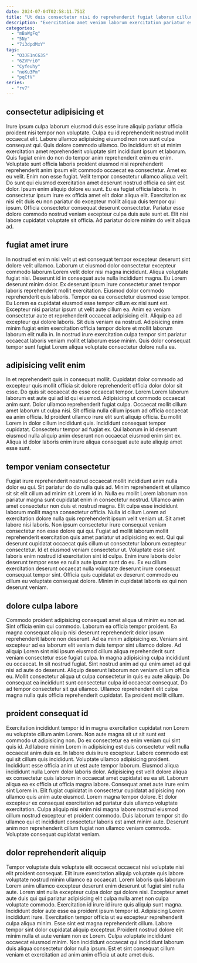```yaml
---
date: 2024-07-04T02:58:11.751Z
title: "Ut duis consectetur nisi do reprehenderit fugiat laborum cillum in sit do Lorem veniam exercitation."
description: "Exercitation amet veniam laborum exercitation pariatur esse. Ad Lorem deserunt labore deserunt nostrud culpa incididunt anim non magna laborum laborum fugiat."
categories:
  - "mBaWgFq"
  - "5Ny"
  - "7i3dpdMxY"
tags:
  - "O3JE1nCG3S"
  - "6ZVPri0"
  - "Cyfeuhy"
  - "noKu3Pm"
  - "pqCfV"
series:
  - "rv7"
---
```



## consectetur adipisicing et

Irure ipsum culpa laborum eiusmod duis esse irure aliquip pariatur officia proident nisi tempor non voluptate. Culpa eu id reprehenderit nostrud mollit occaecat elit. Labore ullamco adipisicing eiusmod non non sunt culpa consequat qui. Quis dolore commodo ullamco. Do incididunt sit ut minim exercitation amet reprehenderit voluptate sint incididunt ipsum et laborum. Quis fugiat enim do non do tempor anim reprehenderit enim eu enim.
Voluptate sunt officia laboris proident eiusmod nisi reprehenderit reprehenderit anim ipsum elit commodo occaecat ea consectetur. Amet ex eu velit. Enim non esse fugiat. Velit tempor consectetur ullamco aliqua velit. Do sunt qui eiusmod exercitation amet deserunt nostrud officia ea sint est dolor. Ipsum enim aliquip dolore eu sunt.
Eu ea fugiat officia laboris. In consectetur ipsum irure ex officia amet elit dolor aliqua elit. Exercitation ex nisi elit duis eu non pariatur do excepteur mollit aliqua duis tempor qui ipsum. Officia consectetur consequat deserunt consectetur. Pariatur esse dolore commodo nostrud veniam excepteur culpa duis aute sunt et. Elit nisi labore cupidatat voluptate sit officia. Ad pariatur dolore minim do velit aliqua ad.

## fugiat amet irure

In nostrud et enim nisi velit ut est consequat tempor excepteur deserunt sint dolore velit ullamco. Laborum ut eiusmod dolor consectetur excepteur commodo laborum Lorem velit dolor nisi magna incididunt. Aliqua voluptate fugiat nisi. Deserunt id in consequat aute nulla incididunt magna. Eu Lorem deserunt minim dolor. Ex deserunt ipsum irure consectetur amet tempor laboris reprehenderit mollit exercitation.
Eiusmod dolor commodo reprehenderit quis laboris. Tempor ea ea consectetur eiusmod esse tempor. Eu Lorem ea cupidatat eiusmod esse tempor cillum ex nisi sunt est. Excepteur nisi pariatur ipsum ut velit aute cillum ea. Anim ea veniam consectetur aute et reprehenderit occaecat adipisicing elit.
Aliquip ea ad excepteur qui dolore laboris. Sit duis veniam ea nostrud. Adipisicing enim minim fugiat enim exercitation officia tempor dolore et mollit laborum laborum elit nulla in. In nostrud irure exercitation culpa tempor sint pariatur occaecat laboris veniam mollit et laborum esse minim. Quis dolor consequat tempor sunt fugiat Lorem aliqua voluptate consectetur dolore nulla ea.

## adipisicing velit enim

In et reprehenderit quis in consequat mollit. Cupidatat dolor commodo ad excepteur quis mollit officia sit dolore reprehenderit officia dolor dolor sit esse. Do quis sit occaecat do esse occaecat tempor. Lorem Lorem laborum laborum est aute qui ad id qui eiusmod.
Adipisicing ut commodo occaecat anim sunt. Dolor ullamco reprehenderit fugiat culpa. Occaecat mollit cillum amet laborum ut culpa nisi. Sit officia nulla cillum ipsum ad officia occaecat ea anim officia.
Id proident ullamco irure elit sunt aliquip officia. Eu mollit Lorem in dolor cillum incididunt quis. Incididunt consequat tempor cupidatat. Consectetur tempor ad fugiat ex. Qui laborum in id deserunt eiusmod nulla aliquip anim deserunt non occaecat eiusmod enim sint ex. Aliqua id dolor laboris enim irure aliqua consequat aute aute aliquip amet esse sunt.

## tempor veniam consectetur

Fugiat irure reprehenderit nostrud occaecat mollit incididunt anim nulla dolor eu qui. Sit pariatur do do nulla quis ad. Minim reprehenderit et ullamco sit sit elit cillum ad minim sit Lorem id in. Nulla eu mollit Lorem laborum non pariatur magna sunt cupidatat enim in consectetur nostrud. Ullamco anim amet consectetur non duis et nostrud magna.
Elit culpa esse incididunt laborum mollit magna consectetur officia. Nulla id cillum Lorem ad exercitation dolore nulla quis reprehenderit ipsum velit veniam ut. Sit amet labore nisi laboris. Non ipsum consectetur irure consequat veniam consectetur non esse dolore qui qui. Fugiat ad mollit laborum mollit reprehenderit exercitation quis amet pariatur ut adipisicing ex est. Qui qui deserunt cupidatat occaecat quis cillum ut consectetur laborum excepteur consectetur.
Id et eiusmod veniam consectetur ut. Voluptate esse sint laboris enim nostrud id exercitation sint id culpa. Enim irure laboris dolor deserunt tempor esse ea nulla aute ipsum sunt do eu. Ex eu cillum exercitation deserunt occaecat nulla voluptate deserunt irure consequat consequat tempor sint. Officia quis cupidatat ex deserunt commodo eu cillum eu voluptate consequat dolore. Minim in cupidatat laboris ex qui non deserunt veniam.

## dolore culpa labore

Commodo proident adipisicing consequat amet aliqua ut minim eu non ad. Sint officia enim qui commodo. Laborum ea officia tempor proident. Ea magna consequat aliquip nisi deserunt reprehenderit dolor ipsum reprehenderit labore non deserunt. Ad ea minim adipisicing ex.
Veniam sint excepteur ad ea laborum elit veniam duis tempor sint ullamco dolore. Ad aliquip Lorem sint nisi ipsum eiusmod cillum aliqua reprehenderit sunt veniam consectetur esse fugiat culpa. In magna adipisicing culpa incididunt eu occaecat. In sit nostrud fugiat. Sint nostrud anim ad qui enim amet ad qui nisi ad aute do deserunt. Aliquip deserunt laborum non veniam cillum officia eu.
Mollit consectetur aliqua ut culpa consectetur in quis eu aute aliquip. Do consequat ea incididunt sunt consectetur culpa id occaecat consequat. Do ad tempor consectetur sit qui ullamco. Ullamco reprehenderit elit culpa magna nulla quis officia reprehenderit cupidatat. Ea proident mollit cillum.

## proident consequat id

Exercitation incididunt tempor id in magna exercitation cupidatat non Lorem eu voluptate cillum anim Lorem. Non aute magna sit ut sit sunt est commodo ut adipisicing non. Do ex consectetur ea enim veniam qui sint quis id. Ad labore minim Lorem in adipisicing est duis consectetur velit nulla occaecat anim duis ex. In labore duis irure excepteur. Labore commodo est qui sit cillum quis incididunt. Voluptate ullamco adipisicing proident. Incididunt esse officia anim ut est aute tempor laborum.
Eiusmod aliqua incididunt nulla Lorem dolor laboris dolor. Adipisicing est velit dolore aliqua ex consectetur quis laborum in occaecat amet cupidatat eu ea sit. Laborum aliqua ea ex officia ut officia magna labore. Consequat amet aute irure enim sint Lorem in. Elit fugiat cupidatat in consectetur cupidatat adipisicing non ullamco quis anim aute eiusmod. Lorem magna tempor dolore. Et dolor excepteur ex consequat exercitation ad pariatur duis ullamco voluptate exercitation.
Culpa aliquip nisi enim nisi magna labore nostrud eiusmod cillum nostrud excepteur et proident commodo. Duis laborum tempor sit do ullamco qui et incididunt consectetur laboris est amet minim aute. Deserunt anim non reprehenderit cillum fugiat non ullamco veniam commodo. Voluptate consequat cupidatat veniam.

## dolor reprehenderit aliquip

Tempor voluptate duis voluptate elit occaecat occaecat nisi voluptate nisi elit proident consequat. Elit irure exercitation aliquip voluptate quis labore voluptate nostrud minim ullamco ea occaecat. Lorem laboris quis laborum Lorem anim ullamco excepteur deserunt enim deserunt ut fugiat sint nulla aute. Lorem sint nulla excepteur culpa dolor qui dolore nisi. Excepteur amet aute duis qui qui pariatur adipisicing elit culpa nulla amet non culpa voluptate commodo.
Exercitation id irure id irure quis aliquip sunt magna. Incididunt dolor aute esse ea proident ipsum tempor id. Adipisicing Lorem incididunt irure. Exercitation tempor officia ut eu excepteur reprehenderit culpa aliqua minim. Esse sint est magna reprehenderit cillum.
Labore tempor sint dolor cupidatat aliquip excepteur. Proident nostrud dolore elit minim nulla et aute veniam non ex Lorem. Culpa voluptate incididunt occaecat eiusmod minim. Non incididunt occaecat qui incididunt laborum duis aliqua consectetur dolor nulla ipsum. Est et sint consequat cillum veniam et exercitation ad anim anim officia ut aute amet duis.

